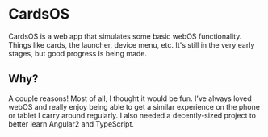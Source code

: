 # CardsOS

CardsOS is a web app that simulates some basic webOS functionality. Things like cards, the launcher, device menu, etc. It's still in the very early stages, but good progress is being made.

## Why?

A couple reasons! Most of all, I thought it would be fun. I've always loved webOS and really enjoy being able to get a similar experience on the phone or tablet I carry around regularly. I also needed a decently-sized project to better learn Angular2 and TypeScript.

